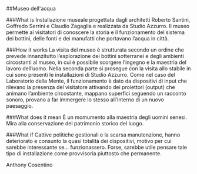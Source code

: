 ##Museo dell'acqua

###What is
Installazione museale progettata dagli architetti Roberto Santini, Goffredo Serrini e Claudio Zagaglia e realizzata da Studio Azzurro. Il museo permette ai visitatori di conoscere la storia e il funzionamento del sistema dei bottini, delle fonti e dei manufatti che portavano l’acqua in città.  

###How it works
La visita del museo è strutturata secondo un ordine che prevede innanzitutto l’esplorazione dei bottini sotterranei e degli ambienti circostanti al museo, in cui è possibile scorgere l’ingegno e la maestria del lavoro dell’uomo. Nella seconda parte si prosegue con la visita allo stabile in cui sono presenti le installazioni di Studio Azzurro. Come nel caso del Laboratorio della Mente, il funzionamento è dato da dispositivi di input che rilevano la presenza del visitatore attivando dei proiettori (output) che animano l’ambiente circostante, mappano superfici seguendo un racconto sonoro, provano a far immergere lo stesso all’interno di un nuovo paesaggio.

###What does it mean
È un momumento alla maestria degli uomini senesi. Mira alla conservazione del patrimonio storico del luogo.

###What if
Cattive politiche gestionali e la scarsa manutenzione, hanno deteriorato e consunto la quasi totalità dei dispositivi, motivo per cui sarebbe interessante se… funzionassero. Forse, sarebbe utile pensare tale tipo di installazione come provvisoria piuttosto che permanente. 

Anthony Cosentino
